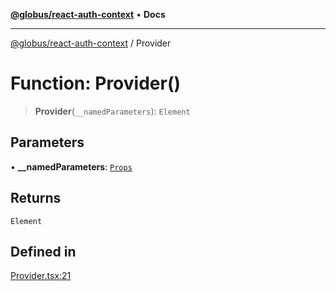[**@globus/react-auth-context**](../README.md) • **Docs**

***

[@globus/react-auth-context](../globals.md) / Provider

# Function: Provider()

> **Provider**(`__namedParameters`): `Element`

## Parameters

• **\_\_namedParameters**: [`Props`](../type-aliases/Props.md)

## Returns

`Element`

## Defined in

[Provider.tsx:21](https://github.com/globus/react-auth-context/blob/acec39578d352456428a6d583f46327ad41abe48/src/Provider.tsx#L21)

